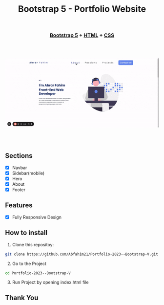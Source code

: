 <h1 align="center">Bootstrap 5 - Portfolio Website</h1>
<br>
<h3 align="center">
  <a
    href="https://getbootstrap.com/docs/5.0/getting-started/introduction/"
    target="_blank"
    >Bootstrap 5</a
  >
  + <a href="https://en.wikipedia.org/wiki/HTML" target="_blank">HTML</a> +
  <a href="https://en.wikipedia.org/wiki/CSS" target="_blank">CSS</a>
</h3>

<br>
<br>
<p align="center"><img src="./images/optimized-gif.gif" /></p>
<br>
<br>


## Sections

- [x] Navbar
- [x] Sidebar(mobile)
- [x] Hero
- [x] About
- [x] Footer

## Features

- [x] Fully Responsive Design

## How to install

1. Clone this repositoy:

```bash
git clone https://github.com/Abfahim21/Portfolio-2023--Bootstrap-V.git
```

2. Go to the Project

```bash
cd Portfolio-2023--Bootstrap-V
```

3. Run Project by opening index.html file

## Thank You
